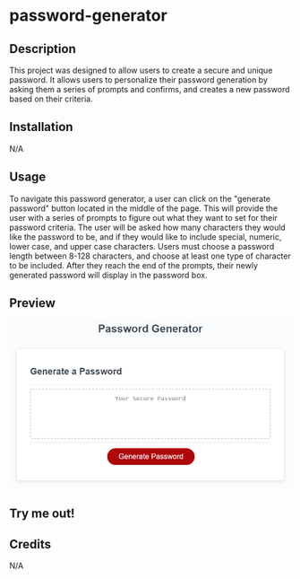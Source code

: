 # password-generator

## Description
This project was designed to allow users to create a secure and unique password. It allows users to personalize their password generation by asking them a series of prompts and confirms, and creates a new password based on their criteria. 

## Installation
N/A

## Usage
To navigate this password generator, a user can click on the "generate password" button located in the middle of the page. This will provide the user with a series of prompts to figure out what they want to set for their password criteria. The user will be asked how many characters they would like the password to be, and if they would like to include special, numeric, lower case, and upper case characters. Users must choose a password length between 8-128 characters, and choose at least one type of character to be included. After they reach the end of the prompts, their newly generated password will display in the password box.

## Preview
![password-gen-preview](./03-javascript-homework-demo.png)

## Try me out!


## Credits
N/A
